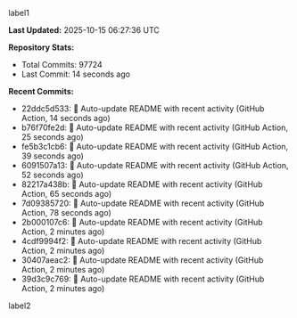 
label1 
<!-- ACTIVITY_START -->
**Last Updated:** 2025-10-15 06:27:36 UTC

**Repository Stats:**
- Total Commits: 97724
- Last Commit: 14 seconds ago

**Recent Commits:**
- 22ddc5d533: 🤖 Auto-update README with recent activity (GitHub Action, 14 seconds ago)
- b76f70fe2d: 🤖 Auto-update README with recent activity (GitHub Action, 25 seconds ago)
- fe5b3c1cb6: 🤖 Auto-update README with recent activity (GitHub Action, 39 seconds ago)
- 6091507a13: 🤖 Auto-update README with recent activity (GitHub Action, 52 seconds ago)
- 82217a438b: 🤖 Auto-update README with recent activity (GitHub Action, 65 seconds ago)
- 7d09385720: 🤖 Auto-update README with recent activity (GitHub Action, 78 seconds ago)
- 2b000107c6: 🤖 Auto-update README with recent activity (GitHub Action, 2 minutes ago)
- 4cdf9994f2: 🤖 Auto-update README with recent activity (GitHub Action, 2 minutes ago)
- 30407aeac2: 🤖 Auto-update README with recent activity (GitHub Action, 2 minutes ago)
- 39d3c9c769: 🤖 Auto-update README with recent activity (GitHub Action, 2 minutes ago)
<!-- ACTIVITY_END -->

label2
